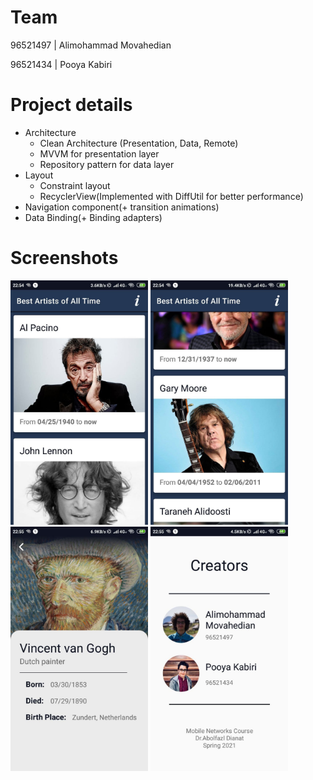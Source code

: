 # Team
96521497 | Alimohammad Movahedian

96521434 | Pooya Kabiri
# Project details
- Architecture
  - Clean Architecture (Presentation, Data, Remote)
  - MVVM for presentation layer
  - Repository pattern for data layer
- Layout
  - Constraint layout
  - RecyclerView(Implemented with DiffUtil for better performance)
- Navigation component(+ transition animations)
- Data Binding(+ Binding adapters)

# Screenshots
<img src="screenshots/1.jpg" width="220"/>  <img src="screenshots/2.jpg" width="220"/>  <img src="screenshots/3.jpg" width="220"/>  <img src="screenshots/4.jpg" width="220"/>

